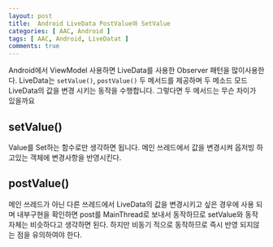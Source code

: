 ```yaml
---
layout: post
title:  Android LiveData PostValue와 SetValue
categories: [ AAC, Android ] 
tags: [ AAC, Android, LiveDatat ]
comments: true 
---
```


Android에서 ViewModel 사용하면 LiveData를 사용한 Observer 패턴을 많이사용한다. LiveData는 `setValue()`, `postValue()` 두 메서드를 제공하며 두 메소드 모드 LiveData의 값을 변경 시키는 동작을 수행합니다. 그렇다면 두 메서드는 무슨 차이가 있을까요

setValue()
-----
Value를 Set하는 함수로만 생각하면 됩니다. 메인 쓰레드에서 값을 변경시켜 옵저빙 하고있는 객체에 변경사항을 반영시킨다.

postValue()
----
메인 쓰레드가 아닌 다른 쓰레드에서 LiveData의 값을 변경시키고 싶은 경우에 사용 되며 내부구현을 확인하면 post를 MainThread로 보내서 동작하므로 setValue와 동작 자체는 비슷하다고 생각하면 된다. 하지만 비동기 적으로 동작하므로 즉시 반영 되지않는 점을 유의하여야 한다.
